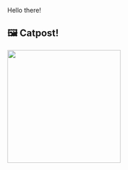 Hello there!



## 🖼️ Catpost!

<sub>
    <img src="https://cdn2.thecatapi.com/images/MTkxOTc3NQ.jpg" height="256">
</sub>

